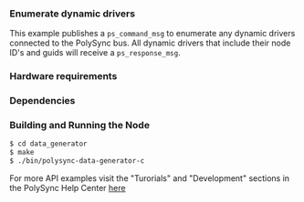 ### Enumerate dynamic drivers
This example publishes a `ps_command_msg` to enumerate any dynamic drivers connected to the
PolySync bus.  All dynamic drivers that include their node ID's and guids will receive a `ps_response_msg`.

### Hardware requirements

### Dependencies

### Building and Running the Node
```bash
$ cd data_generator
$ make
$ ./bin/polysync-data-generator-c
```

For more API examples visit the "Turorials" and "Development" sections in the PolySync Help Center [here](https://help.polysync.io/articles/)